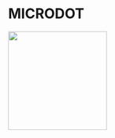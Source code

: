 # MICRODOT
<img src="https://mpcrlab.com/uploads/news-pictures/Synthesizing-Existence-ALife-AI-and-the-Fermi-Paradox.png" width="200px">
